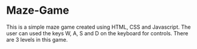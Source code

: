 # Maze-Game
This is a simple maze game created using HTML, CSS and Javascript. The user can used the keys W, A, S and D on the keyboard for controls. There are 3 levels in this game.
